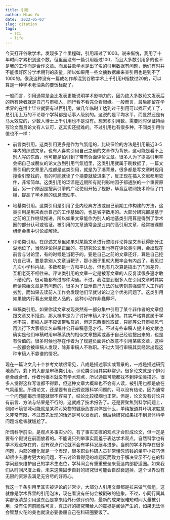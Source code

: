 ```yaml
---
title: 引用
author: Miao Yu
date: '2022-05-03'
slug: citation
tags:
  - sci
  - life
---
```


今天打开谷歌学术，发现多了个里程碑，引用超过了1000。说来惭愧，我用了十年时间才累积到这个数，但里面没有一篇引用超过100，而且大多数引用多的也不是我的工作而是合作文章。而且谷歌学术是出了名的引用数据有问题，他们有时并不能很好区分学术期刊的质量，所以如果用一些文摘数据库来查引用也是到不了1000的。像我这种没有一篇成名作却混到谷歌学术上千引用H指数过20的，可以算是一种学术老油条的要饭标配了。

一般而言，引用通常是会比发表更能说明学术影响力的，因为绝大多数论文发表后的所有读者就是自己与审稿人，同行看不看完全看眼缘。一般而言，最后能留在学术界的在博士毕业就要有过百引用，做几年临时工达到过千引用可以找正式工了，总引用上万的不论哪个学科都是话事人级别的。这说的是平均水平，而显然还是有马太效应的，少数人博士上千引用也不是没有。想累积引用数，需要同时保证持续写论文而且论文有人认可，这其实还挺难的。不过引用也有很多种，不同类引用价值也不一样：

- 前言类引用。这类引用更多是作为气氛组的，比较保险的方法是引用最近3-5年内的综述文章。也有人喜欢引用自己之前的文章作为背景，这可能是看不上别人写的东西，也可能是怕引到了带有负面评价文章。很多人为了提高引用率会把自己或朋友的论文放到引用气氛组里，这类引用就属于刷数据了。一篇文章引用的文章里八成都是这类引用，就是为了凑背景，很多都是写文章时现用搜索引擎找的，有的可能就读了个摘要就放进来了，反正现在插入文献都用软件，非常简单。这类引用的泛滥是近期所有期刊影响因子都通胀的一个重要原因，另一个原因是搜索引擎的广泛使用开拓了视野，毕竟互联网技术降低了门槛，提高了学术圈的信息流动率。

- 地基类引用。这类引用是引用了业内经典方法或自己前期工作构建的方法，这类引用是用来表示自己的工作基础的，也是省字数用的。大部分研究都是基于之前的工作继续推进，所以如果文章能作为别人的地基类引用算是得到了学术圈的部分认可或验证。被引用的文章通常会是业内的高引用文章，经常被课题组组会集中讨论或解读。

- 评论类引用。在综述文章里如果对某篇文章进行整段评论算是文章获得部分江湖地位了，当然评论得是正面的。在研究论文里也存在评论类引用，会出现在前言与讨论里，有的时候是当靶子的。要是自己之前的文章还好，算是自己挖坑自己填，要是拿别人文章当靶子，那小圈子里就大概率会有内战了。我见过几次小学科内战，多数都是一方和平认怂，但也有几次算是搞出了门派差异，互相老死不相往来。评论类引用的文章一定是被写文章的人反复读很多遍才敢下结论的，很可能都有过邮件沟通。不过，我注意到很多人在引用文章时其实解读原始文章是有问题的，很多为了显示自己方法的优势刻意强调前人工作的劣势，而如果去读前人工作会发现他们早就讨论过这个优劣问题了。这类引用如果被内行看出来是败人品的，这种小动作非蠢即坏。

- 审稿类引用。如果你读文章发现突然有一部分集中引用了某个非作者的文章但跟文章又不搭边，那大概率是为了讨好审稿人才引用的。其实严格算这属于学术不端，审稿人是不应该带私货的，但这东西很难取证，只能等公开审稿风气再流行下大家都实名审稿并公开审稿意见才行。不过有些审稿人提出的文献也确实是他们审稿时用审稿系统的相似文章搜索或基于自己经验搜出来的，也是有价值的。很多时候也存在作者为了规避负面评价故意不引用某些文章，这种一般都会被审稿人发现，除非审稿人不称职。不过大同行审稿其实经常出现这种审稿人不靠谱的情况。

现在一篇论文几十个参考文献很常见，八成是描述事实或背景的，一成是描述研究地基的，剩下的大都是审稿类引用，评论类引用其实非常少。很多论文就是个排列组合缝合怪，作者也根本就没有学术观点，所以通篇可能都找不到评论类描述。很多人觉得这样写谁都不得罪，但这种文章大概率也不会有人读，被引用也都是放在气氛组里。所谓论文，还是要有自己假说跟科学问题的，可以没有结论，因为通常一个问题能揭示清楚就很不容易了，结论比较模糊也正常。但是，论文没有讨论只有前言、方法与结果是不行的，这就成了技术报告了。还是要聚焦到科学问题上，例如环境领域可能就是某种污染物的健康危害具体是什么，单纯报道其环境浓度意义非常有限，不过首先发现的话还是可以发表的，但后续研究如果找不到具体科学问题或危害就尴尬了。

所谓科学前沿，是观点多事实少的，有了事实支撑的观点才会形成论文，但一定是要有个假说在前面放着的。不能说只列举事实而羞于表达学术观点，自然科学也有学术观点存在的，没有观点讨论就不会有学科发展与进步。当前的学术界存在很多问题，内部的僵化就是一个表现，很多职业科研人员非常懂忽悠钱的坐牢小技巧但却很少去思考更大的问题，不去讨论看得见的难题反而致力于解决显示不存在的科学问题来维护自己的学术生态位，学科间会有重重壁垒来营造内部舒适圈。如果我们从时间尺度上看，未来这类固步自封的研究很可能会自然衰退掉，这个世界没有无限的资源去满足无穷尽的好奇心。

我这一千条引用里其实被评论的非常少，大部分人引用文章都是拉来做气氛组，这就像是学术界里的引用泡沫，现在看没有任何会被戳破的迹象。不过，小同行间其实都很清楚引用这东西是拿来给外行做评价的，最新的成果很难短时间大量被引用，没有任何前瞻性可言，真正好的研究带给人的震撼是阅读产生的，如果无法体会智慧火花的美也就没必要委屈自己在科研圈要饭了。
